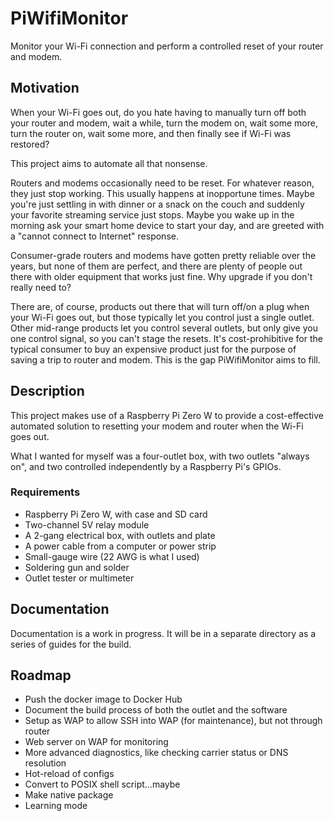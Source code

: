 # PiWifiMonitor
Monitor your Wi-Fi connection and perform a controlled reset of your router and
modem.

## Motivation
When your Wi-Fi goes out, do you hate having to manually turn off both your
router and modem, wait a while, turn the modem on, wait some more, turn the
router on, wait some more, and then finally see if Wi-Fi was restored?

This project aims to automate all that nonsense.

Routers and modems occasionally need to be reset. For whatever reason, they
just stop working. This usually happens at inopportune times. Maybe you're
just settling in with dinner or a snack on the couch and suddenly your
favorite streaming service just stops. Maybe you wake up in the morning ask
your smart home device to start your day, and are greeted with a "cannot
connect to Internet" response.

Consumer-grade routers and modems have gotten pretty reliable over the years,
but none of them are perfect, and there are plenty of people out there with
older equipment that works just fine. Why upgrade if you don't really need to?

There are, of course, products out there that will turn off/on a plug when
your Wi-Fi goes out, but those typically let you control just a single outlet.
Other mid-range products let you control several outlets, but only give you
one control signal, so you can't stage the resets. It's cost-prohibitive for
the typical consumer to buy an expensive product just for the purpose of
saving a trip to router and modem. This is the gap PiWifiMonitor aims to fill.

## Description
This project makes use of a Raspberry Pi Zero W to provide a cost-effective
automated solution to resetting your modem and router when the Wi-Fi goes out.

What I wanted for myself was a four-outlet box, with two outlets "always on",
and two controlled independently by a Raspberry Pi's GPIOs.

### Requirements
- Raspberry Pi Zero W, with case and SD card
- Two-channel 5V relay module
- A 2-gang electrical box, with outlets and plate
- A power cable from a computer or power strip
- Small-gauge wire (22 AWG is what I used)
- Soldering gun and solder
- Outlet tester or multimeter

## Documentation
Documentation is a work in progress. It will be in a separate directory as
a series of guides for the build.

## Roadmap
- Push the docker image to Docker Hub
- Document the build process of both the outlet and the software
- Setup as WAP to allow SSH into WAP (for maintenance), but not through router
- Web server on WAP for monitoring
- More advanced diagnostics, like checking carrier status or DNS resolution
- Hot-reload of configs
- Convert to POSIX shell script...maybe
- Make native package
- Learning mode